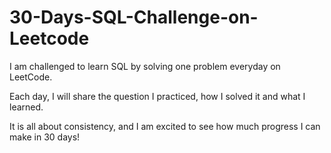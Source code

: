 # 30-Days-SQL-Challenge-on-Leetcode

I am challenged to learn SQL by solving one problem everyday on LeetCode.

Each day, I will share the question I practiced, how I solved it and what I learned.

It is all about consistency, and I am excited to see how much progress I can make in 30 days!
